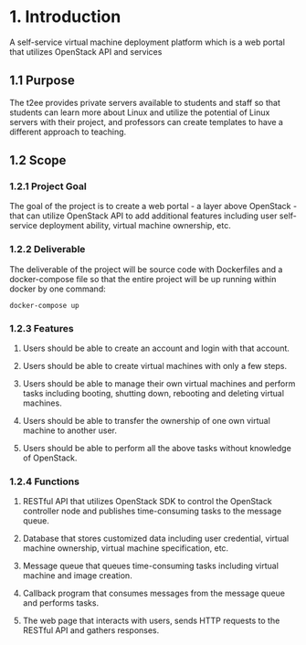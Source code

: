 # 1. Introduction
A self-service virtual machine deployment platform which is a web portal that utilizes OpenStack API and services

## 1.1 Purpose
The t2ee provides private servers available to students and staff so that students can learn more about Linux and utilize the potential of Linux servers with their project, and professors can create templates to have a different approach to teaching. 

## 1.2 Scope
### 1.2.1 Project Goal
The goal of the project is to create a web portal - a layer above OpenStack - that can utilize OpenStack API to add additional features including user self-service deployment ability, virtual machine ownership, etc.

### 1.2.2 Deliverable
The deliverable of the project will be source code with Dockerfiles and a docker-compose file so that the entire project will be up running within docker by one command:
```
docker-compose up
```

### 1.2.3 Features
1. Users should be able to create an account and login with that account.  

2. Users should be able to create virtual machines with only a few steps.

3. Users should be able to manage their own virtual machines and perform tasks including booting, shutting down, rebooting and deleting virtual machines.

4. Users should be able to transfer the ownership of one own virtual machine to another user.
   
5. Users should be able to perform all the above tasks without knowledge of OpenStack.

### 1.2.4 Functions
1. RESTful API that utilizes OpenStack SDK to control the OpenStack controller node and publishes time-consuming tasks to the message queue.
   
2. Database that stores customized data including user credential, virtual machine ownership, virtual machine specification, etc.
   
3. Message queue that queues time-consuming tasks including virtual machine and image creation.
   
4. Callback program that consumes messages from the message queue and performs tasks.
   
5. The web page that interacts with users, sends HTTP requests to the RESTful API and gathers responses.